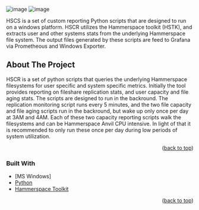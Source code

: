 
![image](https://github.com/kircktd/HSCR/assets/105011940/3a2c8513-68ae-42b8-a2ec-6f7e67fc576c)
![image](https://github.com/kircktd/HSCR/assets/105011940/d5384010-1323-4d09-9b5d-608f182087dd)

HSCS is a set of custom reporting Python scripts that are designed to run on a windows platform. HSCR utilizes the Hammerspace toolkit (HSTK), and extracts user and other systems stats from the underlying Hammerspace file system. The output files generated by these scripts are feed to Grafana via Prometheous and Windows Exporter.

<!-- ABOUT THE PROJECT -->
## About The Project
HSCR is a set of python scripts that queries the underlying Hammerspace filesystems for user specific and system specific metrics. Initially the tool provides reporting on fileshare replication stats, and user capacity and file aging stats. The scripts are designed to run in the backround. The replication monitoring script runs every 5 minutes, and the two file capacity and file aging scripts run in the backround, but wake up only once per day at 3AM and 4AM. Each of these two capacity reporting scripts walk the filesystems and can be Hammerspace Anvil CPU intensive. In light of that it is recommended to only run these once per day during low periods of system utilization.
<p align="right">(<a href="#top">back to top</a>)</p>

### Built With

* [MS Windows]
* [Python](https://python.org/)
* [Hammerspace Toolkit](https://github.com/hammer-space/hstk)
<p align="right">(<a href="#top">back to top</a>)</p>

